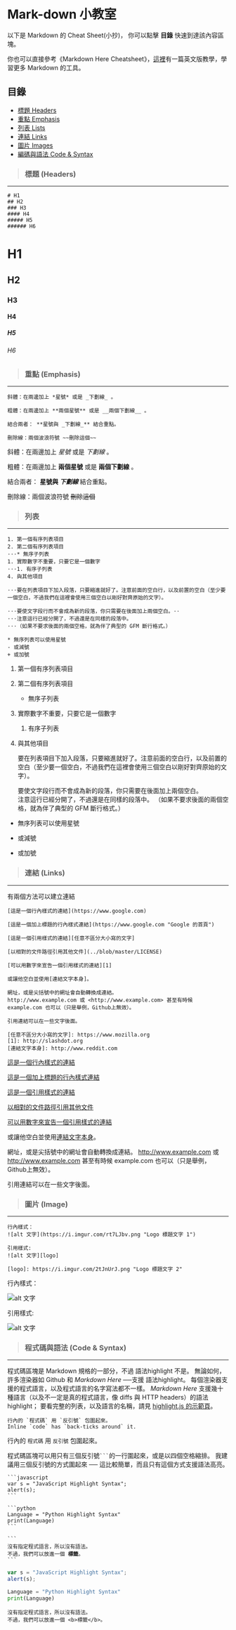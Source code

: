 # Mark-down 小教室
以下是 Markdown 的 Cheat Sheet(小抄)，
你可以點擊 __目錄__ 快速到達該內容區塊。

你也可以直接參考《Markdown Here Cheatsheet》，[這裡](https://github.com/adam-p/markdown-here/wiki/Markdown-Here-Cheatsheet)有一篇英文版教學，學習更多 Markdown 的工具。

## 目錄  

- [標題 Headers](#headers)  
- [重點 Emphasis](#emphasis)  
- [列表 Lists](#lists)  
- [連結 Links](#links)  
- [圖片 Images](#images)  
- [編碼與語法 Code & Syntax](#code)  

<a name="headers"/>

> ### 標題 (Headers)
_______

```
# H1
## H2
### H3
#### H4
##### H5
###### H6
```

# H1
## H2
### H3
#### H4
##### H5
###### H6



<a name="emphasis"/>


> ### 重點 (Emphasis)
_____

```
斜體：在兩邊加上 *星號* 或是 _下劃線_ 。

粗體：在兩邊加上 **兩個星號** 或是 __兩個下劃線__ 。

結合兩者： **星號與 _下劃線_** 結合重點。

刪除線：兩個波浪符號 ~~刪除這個~~
```

斜體：在兩邊加上 *星號* 或是 _下劃線_ 。

粗體：在兩邊加上 **兩個星號** 或是 __兩個下劃線__ 。

結合兩者： **星號與 _下劃線_** 結合重點。

刪除線：兩個波浪符號 ~~刪除這個~~



<a name="lists"/>


> ### 列表
_____

```
1. 第一個有序列表項目
2. 第二個有序列表項目
⋅⋅⋅* 無序子列表 
1. 實際數字不重要，只要它是一個數字
⋅⋅⋅1. 有序子列表
4. 與其他項目

⋅⋅⋅要在列表項目下加入段落，只要縮進就好了。注意前面的空白行，以及前置的空白（至少要一個空白，不過我們在這裡會使用三個空白以剛好對齊原始的文字）。

⋅⋅⋅要使文字段行而不會成為新的段落，你只需要在後面加上兩個空白。⋅⋅
⋅⋅⋅注意這行已經分開了，不過還是在同樣的段落中。
⋅⋅⋅（如果不要求後面的兩個空格，就為伴了典型的 GFM 斷行格式。）

* 無序列表可以使用星號
- 或減號
+ 或加號
```

1. 第一個有序列表項目
2. 第二個有序列表項目
   * 無序子列表 
1. 實際數字不重要，只要它是一個數字
   1. 有序子列表
4. 與其他項目

   要在列表項目下加入段落，只要縮進就好了。注意前面的空白行，以及前置的空白（至少要一個空白，不過我們在這裡會使用三個空白以剛好對齊原始的文字）。

   要使文字段行而不會成為新的段落，你只需要在後面加上兩個空白。  
   注意這行已經分開了，不過還是在同樣的段落中。
   （如果不要求後面的兩個空格，就為伴了典型的 GFM 斷行格式。）

* 無序列表可以使用星號
- 或減號
+ 或加號

<a name="links"/>


> ### 連結 (Links)
_____

有兩個方法可以建立連結

```
[這是一個行內樣式的連結](https://www.google.com)

[這是一個加上標題的行內樣式連結](https://www.google.com "Google 的首頁")

[這是一個引用樣式的連結][任意不區分大小寫的文字]

[以相對的文件路徑引用其他文件](../blob/master/LICENSE)

[可以用數字來宣告一個引用樣式的連結][1]

或讓他空白並使用[連結文字本身]。

網址，或是尖括號中的網址會自動轉換成連結。
http://www.example.com 或 <http://www.example.com> 甚至有時候 example.com 也可以（只是舉例，Github上無效）。

引用連結可以在一些文字後面。

[任意不區分大小寫的文字]: https://www.mozilla.org
[1]: http://slashdot.org
[連結文字本身]: http://www.reddit.com
```

[這是一個行內樣式的連結](https://www.google.com)

[這是一個加上標題的行內樣式連結](https://www.google.com "Google 的首頁")

[這是一個引用樣式的連結][任意不區分大小寫的文字]

[以相對的文件路徑引用其他文件](../blob/master/LICENSE)

[可以用數字來宣告一個引用樣式的連結][1]

或讓他空白並使用[連結文字本身]。

網址，或是尖括號中的網址會自動轉換成連結。
http://www.example.com 或 <http://www.example.com> 甚至有時候 example.com 也可以（只是舉例，Github上無效）。

引用連結可以在一些文字後面。

[任意不區分大小寫的文字]: https://www.mozilla.org
[1]: http://slashdot.org
[連結文字本身]: http://www.reddit.com

<a name="images"/>


> ### 圖片 (Image)
_____

```
行內樣式：
![alt 文字](https://i.imgur.com/rt7LJbv.png "Logo 標題文字 1")

引用樣式: 
![alt 文字][logo]

[logo]: https://i.imgur.com/2tJnUrJ.png "Logo 標題文字 2"
```

行內樣式：

![alt 文字](https://i.imgur.com/rt7LJbv.png "Logo 標題文字 1")

引用樣式: 

![alt 文字][logo]

[logo]: https://i.imgur.com/2tJnUrJ.png "Logo 標題文字 2"

<a name="code"/>


> ### 程式碼與語法 (Code & Syntax)
_____

程式碼區塊是 Markdown 規格的一部分，不過 語法highlight 不是。
無論如何，許多渲染器如 Github 和 *Markdown Here* ──支援 語法highlight。
每個渲染器支援的程式語言，以及程式語言的名字寫法都不一樣。
*Markdown Here* 支援幾十種語言（以及不一定是真的程式語言，像 diffs 與 HTTP headers）的語法highlight；
要看完整的列表，以及語言的名稱，請見 [highlight.js 的示範頁](http://softwaremaniacs.org/media/soft/highlight/test.html)。


```
行內的 `程式碼` 用 `反引號` 包圍起來。
Inline `code` has `back-ticks around` it.
```

行內的 `程式碼` 用 `反引號` 包圍起來。

程式碼區塊可以用只有三個反引號<code>```</code>的一行圍起來，或是以四個空格縮排。
我建議用三個反引號的方式圍起來 ── 這比較簡單，而且只有這個方式支援語法高亮。

<pre lang="no-highlight"><code>```javascript
var s = "JavaScript Highlight Syntax";
alert(s);
```
 
```python
Language = "Python Highlight Syntax"
print(Language)
```
 
```
沒有指定程式語言，所以沒有語法。
不過，我們可以放進一個 <b>標籤</b>。
```
</code></pre>


```javascript
var s = "JavaScript Highlight Syntax";
alert(s);
```

```python
Language = "Python Highlight Syntax"
print(Language)
```

```
沒有指定程式語言，所以沒有語法。
不過，我們可以放進一個 <b>標籤</b>。
```
